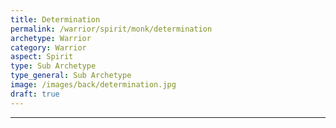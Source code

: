 ```yaml
---
title: Determination
permalink: /warrior/spirit/monk/determination
archetype: Warrior
category: Warrior
aspect: Spirit
type: Sub Archetype
type_general: Sub Archetype
image: /images/back/determination.jpg
draft: true
---
```


---
